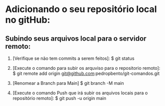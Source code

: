 # Adicionando o seu repositório local no gitHub:

## Subindo seus arquivos local para o servidor remoto:

1. [Verifique se não tem commits a serem feitos]:
$ git status

2. [Execute o comando para subir os arquviso para o repositorio remoto]:
$ git remote add origin git@github.com:pedropbento/git-comandos.git

3. [Renomear a Branch para Main]
$ git branch -M main

4. [Execute o comando Push que irá subir os arquivos locais para o repositório remoto]:
$ git push -u origin main



